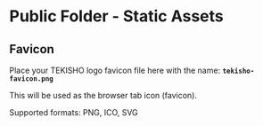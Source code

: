 # Public Folder - Static Assets

## Favicon

Place your TEKISHO logo favicon file here with the name: **`tekisho-favicon.png`**

This will be used as the browser tab icon (favicon).

Supported formats: PNG, ICO, SVG

